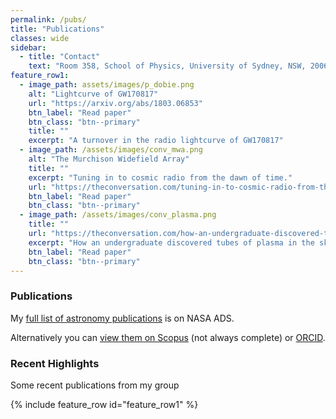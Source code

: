 ```yaml
---
permalink: /pubs/
title: "Publications"
classes: wide
sidebar:
  - title: "Contact"
    text: "Room 358, School of Physics, University of Sydney, NSW, 2006"
feature_row1:
  - image_path: assets/images/p_dobie.png
    alt: "Lightcurve of GW170817"
    url: "https://arxiv.org/abs/1803.06853"
    btn_label: "Read paper"
    btn_class: "btn--primary"
    title: ""
    excerpt: "A turnover in the radio lightcurve of GW170817"
  - image_path: /assets/images/conv_mwa.png
    alt: "The Murchison Widefield Array"
    title: ""
    excerpt: "Tuning in to cosmic radio from the dawn of time."
    url: "https://theconversation.com/tuning-in-to-cosmic-radio-from-the-dawn-of-time-51584"
    btn_label: "Read paper"
    btn_class: "btn--primary"
  - image_path: /assets/images/conv_plasma.png
    title: ""
    url: "https://theconversation.com/how-an-undergraduate-discovered-tubes-of-plasma-in-the-sky-42810"
    excerpt: "How an undergraduate discovered tubes of plasma in the sky."
    btn_label: "Read paper"
    btn_class: "btn--primary"
---
```


### Publications
My [full list of astronomy publications](http://adsabs.harvard.edu/cgi-bin/nph-abs_connect?library&libname=taramurphy_ref&libid=45abd57644) is on NASA ADS.

Alternatively you can [view them on Scopus](https://www.scopus.com/authid/detail.uri?authorId=14527576400) (not always complete) or [ORCID](https://orcid.org/0000-0002-2686-438X).


### Recent Highlights
Some recent publications from my group

{% include feature_row id="feature_row1" %}



